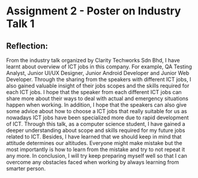 <h1>Assignment 2 - Poster on Industry Talk 1</h1>
<h2>Reflection:</h2>
<p>From the industry talk organized by Clarity Techworks Sdn Bhd, I have learnt about overview of ICT jobs in this company. For example, QA Testing Analyst, Junior UI/UX Designer, Junior Android Developer and Junior Web Developer. Through the sharing from the speakers with different ICT jobs, I also gained valuable insight of their jobs scopes and the skills required for each ICT jobs. I hope that the speaker from each different ICT jobs can share more about their ways to deal with actual and emergency situations happen when working. In addition, I hope that the speakers can also give some advice about how to choose a ICT jobs that really suitable for us as nowadays ICT jobs have been specialized more due to rapid development of ICT. Through this talk, as a computer science student, I have gained a deeper understanding about scope and skills required for my future jobs related to ICT. Besides, I have learned that we should keep in mind that attitude determines our altitudes. Everyone might make mistake but the most importantly is how to learn from the mistake and try to not repeat it any more. In conclusion, I will try keep preparing myself well so that I can overcome any obstacles faced when working by always learning from smarter person.
</p>
